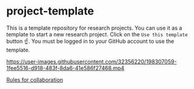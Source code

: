 # project-template
This is a template repository for research projects. You can use it as a template to start a new research project. Click on the `Use this template` button ☝️. You must be logged in to your GitHub account to use the template.

https://user-images.githubusercontent.com/32356220/198307059-1fee5516-d918-483f-8da6-41e586f27468.mp4

[Rules for collaboration](.github/CODE_OF_CONDUCT.md)